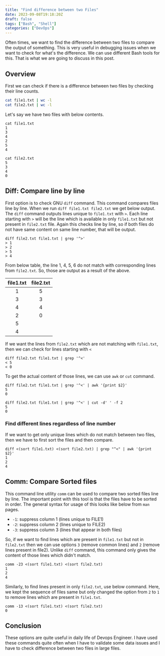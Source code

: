 ```yaml
---
title: "Find difference between two Files"
date: 2023-09-08T19:18:20Z
draft: false
tags: ["Bash", "Shell"]
categories: ["DevOps"]
---
```


Often times, we want to find the difference between two files to compare the output of something. This is very useful in debugging issues when we want to check for what's the difference. We can use different Bash tools for this. That is what we are going to discuss in this post.
<!--more-->

## Overview

First we can check if there is a difference between two files by checking their line counts.

```bash
cat file1.txt | wc -l
cat file2.txt | wc -l
```

Let's say we have two files with below contents.

```shell { lineNos=false }
cat file1.txt 
1
3
4
2
5
4
```

```shell { lineNos=false }
cat file2.txt 
5
3
4
0
```

## Diff: Compare line by line

First option is to check GNU `diff` command. This command compares files line by line. When we run `diff file1.txt file2.txt` we get below output. The `diff` command outputs lines unique to `file1.txt` with `>`. Each line starting with `>` will be the line which is available in only `file1.txt` but not present in `file2.txt` file. Again this checks line by line, so if both files do not have same content on same line number, that will be output.

```shell{ lineNos=false }
diff file2.txt file1.txt | grep '^>'
> 1
> 2
> 5
> 4
```

From below table, the line 1, 4, 5, 6 do not match with corresponding lines from `file2.txt`. So, those are output as a result of the above.

| file1.txt | file2.txt |
|:---------:|:---------:|
| 1 | 5 |
| 3 | 3 |
| 4 | 4 | 
| 2 | 0 |
| 5 | | 
| 4 | |

If we want the lines from `file2.txt` which are not matching with `file1.txt`, then we can check for lines starting with `<`

```shell{ lineNos=false }
diff file2.txt file1.txt | grep '^<'
< 5
< 0
```

To get the actual content of those lines, we can use `awk` or `cut` command.

```shell{ lineNos=false }
diff file2.txt file1.txt | grep '^<' | awk '{print $2}'
5 
0
```

```shell{ lineNos=false }
diff file2.txt file1.txt | grep '^<' | cut -d' ' -f 2
5
0
```

### Find different lines regardless of line number

If we want to get only unique lines which do not match between two files, then we have to first sort the files and then compare.

```shell{ lineNos=false }
diff <(sort file1.txt) <(sort file2.txt) | grep "^<" | awk '{print $2}'
1
2
4
```

## Comm: Compare Sorted files

This command line utility `comm` can be used to compare two sorted files line by line. The important point with this tool is that the files have to be sorted in order. The general syntax for usage of this looks like below from `man` pages.

- `-1`: suppress column 1 (lines unique to FILE1)
- `-2`: suppress column 2 (lines unique to FILE2)
- `-3`: suppress column 3 (lines that appear in both files)

So, if we want to find lines which are present in `file1.txt` but not in `file2.txt` then we can use options `3` (remove common lines) and `2` (remove lines present in file2). Unlike `diff` command, this command only gives the content of those lines which didn't match.

```shell{ lineNos=false }
comm -23 <(sort file1.txt) <(sort file2.txt)
1
2
4
```

Similarly, to find lines present in only `file2.txt`, use below command. Here, we kept the sequence of files same but only changed the option from `2` to `1` to remove lines which are present in `file1.txt`.

```shell{ lineNos=false }
comm -13 <(sort file1.txt) <(sort file2.txt)
0
```

## Conclusion

These options are quite useful in daily life of Devops Engineer. I have used these commands quite often when I have to validate some data issues and I have to check difference between two files in large files.